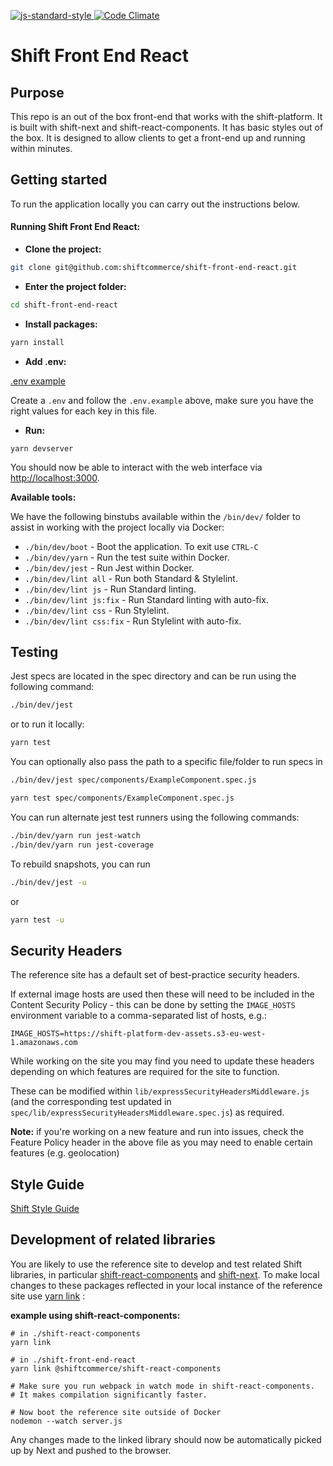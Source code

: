 [ ![js-standard-style](https://img.shields.io/badge/code%20style-standard-brightgreen.svg)](http://standardjs.com)[ ![Code Climate](https://codeclimate.com/repos/59afd402570e4e0296000b5d/badges/ddb538f31d467ab460b5/gpa.svg)](https://codeclimate.com/repos/59afd402570e4e0296000b5d/feed)

# Shift Front End React
## Purpose

This repo is an out of the box front-end that works with the shift-platform. It is built with shift-next and shift-react-components. It has basic styles out of the box. It is designed to allow clients to get a front-end up and running within minutes.


## Getting started

To run the application locally you can carry out the instructions below.

#### Running Shift Front End React:

* **Clone the project:**

```bash
git clone git@github.com:shiftcommerce/shift-front-end-react.git
```

* **Enter the project folder:**

```bash
cd shift-front-end-react
```
* **Install packages:**

```bash
yarn install
```
* **Add .env:**

[.env example](https://github.com/shiftcommerce/shift-front-end-react/blob/master/.env.example)

Create a `.env` and follow the `.env.example` above, make sure you have the right values for each key in this file.

* **Run:**

```console
yarn devserver
```


You should now be able to interact with the web interface via [http://localhost:3000](http://localhost:3000).

**Available tools:**

We have the following binstubs available within the `/bin/dev/` folder to assist in working with the project locally via Docker:

* `./bin/dev/boot` - Boot the application. To exit use `CTRL-C`
* `./bin/dev/yarn` - Run the test suite within Docker.
* `./bin/dev/jest` - Run Jest within Docker.
* `./bin/dev/lint all` - Run both Standard & Stylelint.
* `./bin/dev/lint js` - Run Standard linting.
* `./bin/dev/lint js:fix` - Run Standard linting with auto-fix.
* `./bin/dev/lint css` - Run Stylelint.
* `./bin/dev/lint css:fix` - Run Stylelint with auto-fix.

## Testing

Jest specs are located in the spec directory and can be run using the following command:

```bash
./bin/dev/jest
```

or to run it locally:

```bash
yarn test
```

You can optionally also pass the path to a specific file/folder to run specs in

```bash
./bin/dev/jest spec/components/ExampleComponent.spec.js
```

```bash
yarn test spec/components/ExampleComponent.spec.js
```

You can run alternate jest test runners using the following commands:

```bash
./bin/dev/yarn run jest-watch
./bin/dev/yarn run jest-coverage
```

To rebuild snapshots, you can run

```bash
./bin/dev/jest -u
```

or

```bash
yarn test -u
```

## Security Headers

The reference site has a default set of best-practice security headers.

If external image hosts are used then these will need to be included in the
Content Security Policy - this can be done by setting the `IMAGE_HOSTS` environment
variable to a comma-separated list of hosts, e.g.:

```
IMAGE_HOSTS=https://shift-platform-dev-assets.s3-eu-west-1.amazonaws.com
```

While working on the site you may find you need to update these headers depending
on which features are required for the site to function.

These can be modified within `lib/expressSecurityHeadersMiddleware.js` (and the
corresponding test updated in `spec/lib/expressSecurityHeadersMiddleware.spec.js`)
as required.

**Note:** if you're working on a new feature and run into issues, check the
Feature Policy header in the above file as you may need to enable certain features
(e.g. geolocation)

## Style Guide
[Shift Style Guide](https://github.com/shiftcommerce/shift-front-end-react/blob/master/shift-style-guide.md)

## Development of related libraries

You are likely to use the reference site to develop and test related Shift libraries, in particular [shift-react-components](https://github.com/shiftcommerce/shift-react-components) and [shift-next](https://github.com/shiftcommerce/shift-next). To make local changes to these packages reflected in your local instance of the reference site use [yarn link](https://yarnpkg.com/en/docs/cli/link) :

**example using shift-react-components:**

```
# in ./shift-react-components
yarn link

# in ./shift-front-end-react
yarn link @shiftcommerce/shift-react-components

# Make sure you run webpack in watch mode in shift-react-components. 
# It makes compilation significantly faster.

# Now boot the reference site outside of Docker
nodemon --watch server.js
```

Any changes made to the linked library should now be automatically picked up by Next and pushed to the browser.
